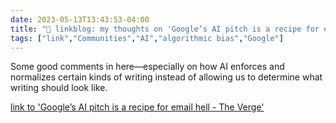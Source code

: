 ---date: 2023-05-13T13:43:53-04:00title: "🔗 linkblog: my thoughts on 'Google’s AI pitch is a recipe for email hell - The Verge'"tags: ["link","Communities","AI","algorithmic bias","Google"]---Some good comments in here—especially on how AI enforces and normalizes certain kinds of writing instead of allowing us to determine what writing should look like.   [link to 'Google’s AI pitch is a recipe for email hell - The Verge'](https://www.theverge.com/2023/5/13/23719115/google-ai-help-me-write-communications-email)